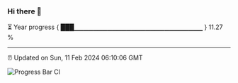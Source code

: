 ### Hi there 👋

⏳ Year progress { ███▁▁▁▁▁▁▁▁▁▁▁▁▁▁▁▁▁▁▁▁▁▁▁▁▁▁▁ } 11.27 %

---

⏰ Updated on Sun, 11 Feb 2024 06:10:06 GMT

![Progress Bar CI](https://github.com/Shyam-Makwana/GitHub-Actions-Demo/workflows/Progress%20Bar%20CI/badge.svg)

